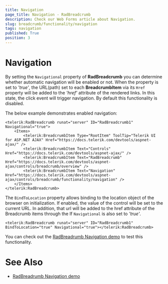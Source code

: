 ```yaml
---
title: Navigation
page_title: Navigation - RadBreadcrumb
description: Check our Web Forms article about Navigation.
slug: breadcrumb/functionality/navigation
tags: navigation
published: True
position: 3
---
```


# Navigation

By setting the `Navigational` property of **RadBreadcrumb** you can determine whether automatic navigation will be enabled or not. When the property is set to *'true'*, the URL(path) set to each **BreadcrumbItem** via its `Href` property  will be added to the *'href'* attribute of the rendered links. In this state, the click event will trigger navigation. By default this functionality is disabled.

The below example demonstrates enabled navigation:

````ASPX
<telerik:RadBreadcrumb runat="server" ID="RadBreadcrumb1" Navigational="true">
    <Items>
        <telerik:BreadcrumbItem Type="RootItem" ToolTip="Telerik UI for ASP.NET AJAX" Href="https://docs.telerik.com/devtools/aspnet-ajax/" />
        <telerik:BreadcrumbItem Text="Controls" Href="https://docs.telerik.com/devtools/aspnet-ajax/" />
        <telerik:BreadcrumbItem Text="RadBreadcrumb" Href="https://docs.telerik.com/devtools/aspnet-ajax/controls/breadcrumb/overview" />
        <telerik:BreadcrumbItem Text="Navigation" Href="https://docs.telerik.com/devtools/aspnet-ajax/controls/breadcrumb/functionality/navigation" />
    </Items>
</telerik:RadBreadcrumb>
````


The `BindToLocation` property allows binding to the location object of the browser on initialization. If enabled, the value of the control will be set to the current URL. In addition, that url will be added to the href attribute of the Breadcrumb items through the If `Navigational` is also set to *'true'*.

````ASPX
<telerik:RadBreadcrumb runat="server" ID="RadBreadcrumb1" BindToLocation="true" Navigational="true"></telerik:RadBreadcrumb>
````

You can check out the [RadBreadrumb Navigation demo](https://demos.telerik.com/aspnet-ajax/breadcrumb/functionality/navigation/defaultcs.aspx) to test this functionality.


# See Also

 * [RadBreadrumb Navigation demo](https://demos.telerik.com/aspnet-ajax/breadcrumb/functionality/navigation/defaultcs.aspx)




